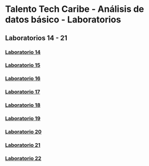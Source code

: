 # Talento Tech Caribe - Análisis de datos básico - Laboratorios

## Laboratorios 14 - 21

### [Laboratorio 14](lab14)

### [Laboratorio 15](lab15)

### [Laboratorio 16](lab16)

### [Laboratorio 17](lab17)

### [Laboratorio 18](lab18)

### [Laboratorio 19](lab19)

### [Laboratorio 20](lab20)

### [Laboratorio 21](lab21)

### [Laboratorio 22](lab22)
